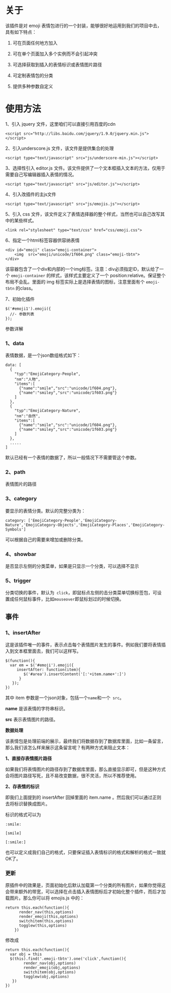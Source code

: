 # 关于

该插件是对 emoji 表情包进行的一个封装，能够很好地运用到我们的项目中去，具有如下特点：

1. 可在页面任何地方加入

2. 可在单个页面加入多个实例而不会引起冲突

3. 可选择获取到插入的表情标识或表情图片路径

4. 可定制表情包的分类

5. 提供多种参数自定义

# 使用方法

1、引入 jquery 文件，这里咱们可以直接引用百度的cdn
```
<script src="http://libs.baidu.com/jquery/1.9.0/jquery.min.js"></script>
```
2、引入underscore.js 文件，该文件是提供集合的处理
```
<script type="text/javascript" src="js/underscore-min.js"></script>
```
3、选择性引入 editor.js 文件。该文件提供了一个文本框插入文本的方法，仅用于需要自己写编辑器插入表情的情况。
```
<script type="text/javascript" src="js/editor.js"></script>
```
4、引入改插件的主js文件
```
<script type="text/javascript" src="js/emojis.js"></script>
```
5、引入 css 文件，该文件定义了表情选择器的整个样式，当然也可以自己改写其中的某些样式。
```
<link rel="stylesheet" type="text/css" href="css/emoji.css">
```
6、指定一个html标签容器供容纳表情
```
<div id="emoji" class="emoji-container">
    <img  src="emoji/unicode/1f604.png" class="emoji-tbtn">
</div>
```
该容器包含了一个div和内部的一个img标签。注意：div必须指定ID，默认给了一个 `emoji-container` 的样式，该样式主要定义了一个 position:relative。保证整个布局不会乱。里面的 img 标签实际上是选择表情的图标，注意里面有个 `emoji-tbtn` 的class。

7、初始化插件
```
$('#emoji1').emoji({
  //- 参数列表
});
```
参数详解

### 1、data

表情数据，是一个json数组格式如下：
```
data: [
  {
    "typ":"EmojiCategory-People",
    "nm":"人物",
    "items":[
      {"name":"smile","src":"unicode/1f604.png"},
      {"name":"smiley","src":"unicode/1f603.png"}
    ]
  },
  {
    "typ":"EmojiCategory-Nature",
    "nm":"自然",
    "items":[
      {"name":"smile","src":"unicode/1f604.png"},
      {"name":"smiley","src":"unicode/1f603.png"}
    ]
  },
  .....
]
```
默认已经有一个表情的数据了，所以一般情况下不需要管这个参数。

###  2、path

表情图片的路径

###  3、category

要显示的表情分类。默认的完整分类为：
```
category: ['EmojiCategory-People','EmojiCategory-Nature','EmojiCategory-Objects','EmojiCategory-Places','EmojiCategory-Symbols']
```
可以根据自己的需要来增加或删除分类。

### 4、showbar

是否显示左侧的分类菜单，如果是只显示一个分类，可以选择不显示

###  5、trigger

分类切换的事件，默认为` click`，即鼠标点左侧的击分类菜单切换标签包，可设置成任何鼠标事件，比如` mouseover `即鼠标划过的时候切换。

## 事件

###  1、insertAfter

这是该插件唯一的事件，表示点击每个表情图片发生的事件。例如我们要将表情插入到文本框里面去，我们可以这样写。
```
$(function(){
  var em = $('#emoji').emoji({
     insertAfter: function(item){
        $('#area').insertContent('[:'+item.name+':]')
      }
   });
})
```
其中 item 参数是一个json对象，包括一个` name `和一个` src`。

**name** 是该表情的字符串标识。

**src** 表示表情图片的路径。

 **数据处理**

该表情包是处理前端的展示，最终我们将数据存到了数据库里面，比如一条留言，那么我们该怎么样来展示这条留言呢？有两种方式来阻止文本：

**1、直接存表情图片路径**

如果我们将表情图片的路径存到了数据库里面，那么直接显示即可，但是这种方式会将图片路径写死，且不易改变数据，很不灵活，所以不推荐使用。

**2、存表情的标识**

即我们上面提到的 insertAfter 回掉里面的 item.name 。然后我们可以通过正则去将标识替换成图片。

标识的格式可以为

`:smile:`

`[smile]`

`[:smile:]`

也可以定义成我们自己的格式，只要保证插入表情标识的格式和解析的格式一致就OK了。

###  更新

原插件中的效果是，页面初始化后默认加载第一个分类的所有图片，如果你觉得这会带来额外的带宽，可以选择在点击插入表情图标后才初始化整个插件，而后才加载图片。那么你可以将 emojis.js 中的：
```
return this.each(function(){
      render_nav(this,options)
      render_emoji(this,options)
      switchitem(this,options)
      togglew(this,options)
    })
```
修改成
```
return this.each(function(){
  var obj = this
  $(this).find('.emoji-tbtn').one('click',function(){
        render_nav(obj,options)
        render_emoji(obj,options)
        switchitem(obj,options)
        togglew(obj,options)
   })
})
```
